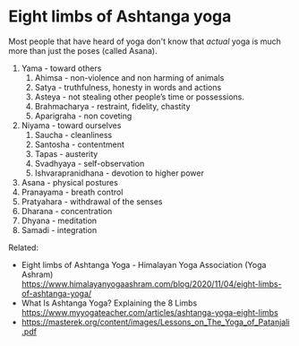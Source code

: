 # Eight limbs of Ashtanga yoga

Most people that have heard of yoga don't know that *actual* yoga is much more than just the poses (called Asana).

1. Yama - toward others
    1. Ahimsa - non-violence and non harming of animals
    2. Satya - truthfulness, honesty in words and actions
    3. Asteya - not stealing other people’s time or possessions.
    4. Brahmacharya - restraint, fidelity, chastity
    5. Aparigraha - non coveting
2. Niyama - toward ourselves
    1. Saucha - cleanliness
    2. Santosha - contentment
    3. Tapas - austerity
    4. Svadhyaya - self-observation
    5. Ishvarapranidhana - devotion to higher power
3. Asana - physical postures
4. Pranayama - breath control
5. Pratyahara - withdrawal of the senses
6. Dharana - concentration
7. Dhyana - meditation
8. Samadi - integration

Related:

* Eight limbs of Ashtanga Yoga - Himalayan Yoga Association (Yoga Ashram)  
  <https://www.himalayanyogaashram.com/blog/2020/11/04/eight-limbs-of-ashtanga-yoga/>
* What Is Ashtanga Yoga? Explaining the 8 Limbs  
  <https://www.myyogateacher.com/articles/ashtanga-yoga-eight-limbs>
* <https://masterek.org/content/images/Lessons_on_The_Yoga_of_Patanjali.pdf>
